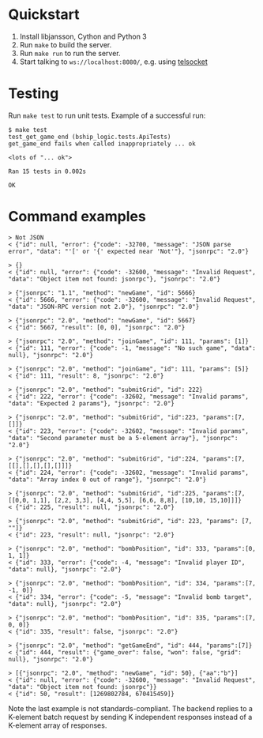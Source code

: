 # Quickstart

1. Install libjansson, Cython and Python 3
2. Run `make` to build the server.
3. Run `make run` to run the server.
4. Start talking to `ws://localhost:8080/`, e.g. using [telsocket](http://telsocket.org/)

# Testing

Run `make test` to run unit tests. Example of a successful run:

	$ make test
	test_get_game_end (bship_logic.tests.ApiTests)
	get_game_end fails when called inappropriately ... ok

	<lots of "... ok">

	Ran 15 tests in 0.002s

	OK

# Command examples
    > Not JSON
    < {"id": null, "error": {"code": -32700, "message": "JSON parse error", "data": "'[' or '{' expected near 'Not'"}, "jsonrpc": "2.0"}

    > {}
    < {"id": null, "error": {"code": -32600, "message": "Invalid Request", "data": "Object item not found: jsonrpc"}, "jsonrpc": "2.0"}

    > {"jsonrpc": "1.1", "method": "newGame", "id": 5666}
    < {"id": 5666, "error": {"code": -32600, "message": "Invalid Request", "data": "JSON-RPC version not 2.0"}, "jsonrpc": "2.0"}

    > {"jsonrpc": "2.0", "method": "newGame", "id": 5667}
    < {"id": 5667, "result": [0, 0], "jsonrpc": "2.0"}

    > {"jsonrpc": "2.0", "method": "joinGame", "id": 111, "params": [1]}
    < {"id": 111, "error": {"code": -1, "message": "No such game", "data": null}, "jsonrpc": "2.0"}

    > {"jsonrpc": "2.0", "method": "joinGame", "id": 111, "params": [5]}
    < {"id": 111, "result": 8, "jsonrpc": "2.0"}

    > {"jsonrpc": "2.0", "method": "submitGrid", "id": 222}
    < {"id": 222, "error": {"code": -32602, "message": "Invalid params", "data": "Expected 2 params"}, "jsonrpc": "2.0"}

    > {"jsonrpc": "2.0", "method": "submitGrid", "id":223, "params":[7, []]}
    < {"id": 223, "error": {"code": -32602, "message": "Invalid params", "data": "Second parameter must be a 5-element array"}, "jsonrpc": "2.0"}

    > {"jsonrpc": "2.0", "method": "submitGrid", "id":224, "params":[7, [[],[],[],[],[]]]}
    < {"id": 224, "error": {"code": -32602, "message": "Invalid params", "data": "Array index 0 out of range"}, "jsonrpc": "2.0"}

    > {"jsonrpc": "2.0", "method": "submitGrid", "id":225, "params":[7, [[0,0, 1,1], [2,2, 3,3], [4,4, 5,5], [6,6, 8,8], [10,10, 15,10]]]}
    < {"id": 225, "result": null, "jsonrpc": "2.0"}

    > {"jsonrpc": "2.0", "method": "submitGrid", "id": 223, "params": [7, ""]}
    < {"id": 223, "result": null, "jsonrpc": "2.0"}

    > {"jsonrpc": "2.0", "method": "bombPosition", "id": 333, "params":[0, 1, 1]}
    < {"id": 333, "error": {"code": -4, "message": "Invalid player ID", "data": null}, "jsonrpc": "2.0"}

    > {"jsonrpc": "2.0", "method": "bombPosition", "id": 334, "params":[7, -1, 0]}
    < {"id": 334, "error": {"code": -5, "message": "Invalid bomb target", "data": null}, "jsonrpc": "2.0"}

    > {"jsonrpc": "2.0", "method": "bombPosition", "id": 335, "params":[7, 0, 0]}
    < {"id": 335, "result": false, "jsonrpc": "2.0"}

    > {"jsonrpc": "2.0", "method": "getGameEnd", "id": 444, "params":[7]}
    < {"id": 444, "result": {"game_over": false, "won": false, "grid": null}, "jsonrpc": "2.0"}

    > [{"jsonrpc": "2.0", "method": "newGame", "id": 50}, {"aa":"b"}]
    < {"id": null, "error": {"code": -32600, "message": "Invalid Request", "data": "Object item not found: jsonrpc"}}
    < {"id": 50, "result": [1269802784, 670415459]}

Note the last example is not standards-compliant. The backend replies
to a K-element batch request by sending K independent responses
instead of a K-element array of responses.
